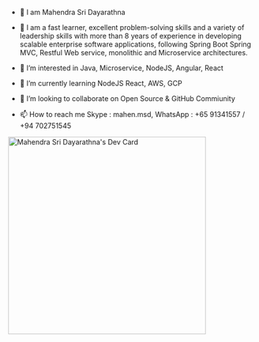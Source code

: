 - 👋 I am Mahendra Sri Dayarathna 

- 🙉 I am a fast learner, excellent problem-solving skills and a variety of leadership skills with more than 
     8 years of experience in developing scalable enterprise software applications, following Spring Boot
     Spring MVC, Restful Web service, monolithic and Microservice architectures.
- 👀 I’m interested in Java, Microservice, NodeJS, Angular, React
- 🌱 I’m currently learning NodeJS React, AWS, GCP
- 💞️ I’m looking to collaborate on Open Source & GitHub Commiunity
- 📫 How to reach me Skype : mahen.msd, WhatsApp : +65 91341557 / +94 702751545
<!---
mahendramsd/mahendramsd is a ✨ special ✨ repository because its `README.md` (this file) appears on your GitHub profile.
You can click the Preview link to take a look at your changes.
--->

<a href="https://app.daily.dev/mahendramsd"><img src="https://api.daily.dev/devcards/c721cbb76f6e425297d6ecfcf0184f59.png?r=fcy" width="400" alt="Mahendra Sri Dayarathna's Dev Card"/></a>
